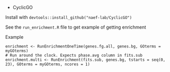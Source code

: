 * CyclicGO

Install with `devtools::install_github("naef-lab/CyclicGO")`

See the `run_enrichment.R` file to get example of getting enrichment

Example

```
enrichment <- RunEnrichmentOneTime(genes.fg.all, genes.bg, GOterms = myGOterms)
# Run around the clock. Expects phase.avg column in fits.sub 
enrichment.multi <- RunEnrichment(fits.sub, genes.bg, tstarts = seq(0, 23), GOterms = myGOterms, ncores = 1)
```


